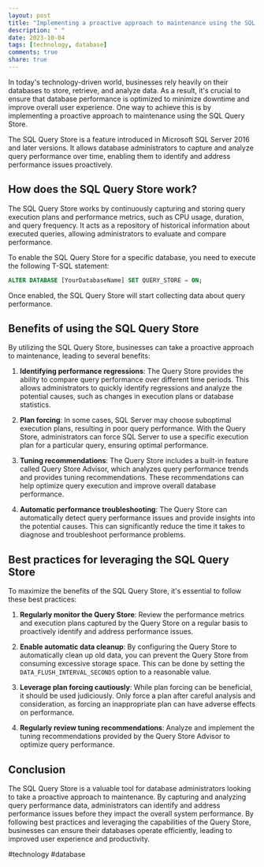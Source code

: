```yaml
---
layout: post
title: "Implementing a proactive approach to maintenance using the SQL Query Store"
description: " "
date: 2023-10-04
tags: [technology, database]
comments: true
share: true
---
```


In today's technology-driven world, businesses rely heavily on their databases to store, retrieve, and analyze data. As a result, it's crucial to ensure that database performance is optimized to minimize downtime and improve overall user experience. One way to achieve this is by implementing a proactive approach to maintenance using the SQL Query Store.

The SQL Query Store is a feature introduced in Microsoft SQL Server 2016 and later versions. It allows database administrators to capture and analyze query performance over time, enabling them to identify and address performance issues proactively.

## How does the SQL Query Store work?

The SQL Query Store works by continuously capturing and storing query execution plans and performance metrics, such as CPU usage, duration, and query frequency. It acts as a repository of historical information about executed queries, allowing administrators to evaluate and compare performance.

To enable the SQL Query Store for a specific database, you need to execute the following T-SQL statement:

```sql
ALTER DATABASE [YourDatabaseName] SET QUERY_STORE = ON;
```

Once enabled, the SQL Query Store will start collecting data about query performance.

## Benefits of using the SQL Query Store

By utilizing the SQL Query Store, businesses can take a proactive approach to maintenance, leading to several benefits:

1. **Identifying performance regressions**: The Query Store provides the ability to compare query performance over different time periods. This allows administrators to quickly identify regressions and analyze the potential causes, such as changes in execution plans or database statistics.

2. **Plan forcing**: In some cases, SQL Server may choose suboptimal execution plans, resulting in poor query performance. With the Query Store, administrators can force SQL Server to use a specific execution plan for a particular query, ensuring optimal performance.

3. **Tuning recommendations**: The Query Store includes a built-in feature called Query Store Advisor, which analyzes query performance trends and provides tuning recommendations. These recommendations can help optimize query execution and improve overall database performance.

4. **Automatic performance troubleshooting**: The Query Store can automatically detect query performance issues and provide insights into the potential causes. This can significantly reduce the time it takes to diagnose and troubleshoot performance problems.

## Best practices for leveraging the SQL Query Store

To maximize the benefits of the SQL Query Store, it's essential to follow these best practices:

1. **Regularly monitor the Query Store**: Review the performance metrics and execution plans captured by the Query Store on a regular basis to proactively identify and address performance issues.

2. **Enable automatic data cleanup**: By configuring the Query Store to automatically clean up old data, you can prevent the Query Store from consuming excessive storage space. This can be done by setting the `DATA_FLUSH_INTERVAL_SECONDS` option to a reasonable value.

3. **Leverage plan forcing cautiously**: While plan forcing can be beneficial, it should be used judiciously. Only force a plan after careful analysis and consideration, as forcing an inappropriate plan can have adverse effects on performance.

4. **Regularly review tuning recommendations**: Analyze and implement the tuning recommendations provided by the Query Store Advisor to optimize query performance.

## Conclusion

The SQL Query Store is a valuable tool for database administrators looking to take a proactive approach to maintenance. By capturing and analyzing query performance data, administrators can identify and address performance issues before they impact the overall system performance. By following best practices and leveraging the capabilities of the Query Store, businesses can ensure their databases operate efficiently, leading to improved user experience and productivity.

#technology #database